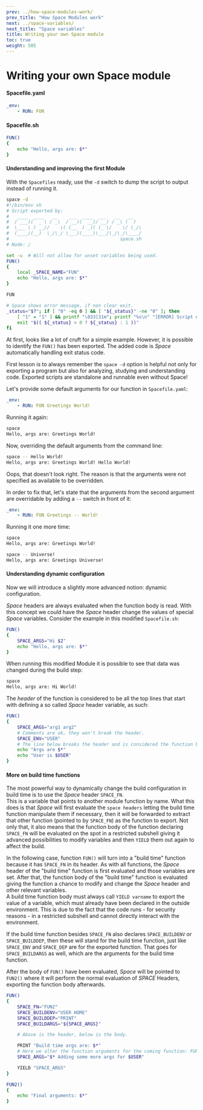 ```yaml
---
prev: ../how-space-modules-work/
prev_title: "How Space Modules work"
next: ../space-variables/
next_title: "Space variables"
title: Writing your own Space module
toc: true
weight: 505
---
```


# Writing your own Space module

#### Spacefile.yaml
```yaml
_env:
    - RUN: FUN
```

#### Spacefile.sh
```sh
FUN()
{
    echo "Hello, args are: $*"
}
```

#### Understanding and improving the first Module

With the `Spacefiles` ready, use the `-d` switch to dump the script to output instead of running it.
```sh
space -d
#!/bin/env sh
# Script exported by:
#   ____  ____   __    ___  ____  ___   __   __
#  / ___)(  _ \ / _\  / __)(  __)/ __) / _\ (  )
#  \___ \ ) __//    \( (__  ) _)( (_ \/    \/ (_/\
#  (____/(__)  \_/\_/ \___)(____)\___/\_/\_/\____/
#                                         space.sh
# Node: /

set -u  # Will not allow for unset variables being used.
FUN()
{
    local _SPACE_NAME="FUN"
    echo "Hello, args are: $*"
}

FUN

# Space shows error message, if non clear exit.
_status="$?"; if [ "0" -eq 0 ] && [ "${_status}" -ne "0" ]; then
    [ "1" = "1" ] && printf "\033[31m"; printf "%s\n" "[ERROR] Script exited with status: ${_status}." >&2; [ "1" = "1" ] && printf "\033[0m"
    exit "$(( ${_status} > 0 ? ${_status} : 1 ))"
fi
```

At first, looks like a lot of cruft for a simple example. However, it is possible to identify the `FUN()` has been exported.
The added code is _Space_ automatically handling exit status code.

First lesson is to always remember the `space -d` option is helpful not only for exporting a program but also for analyzing, studying and understanding code. Exported scripts are standalone and runnable even without Space!

Let's provide some default arguments for our function in `Spacefile.yaml`:
```yaml
_env:
    - RUN: FUN Greetings World!
```

Running it again:  
```sh
space
Hello, args are: Greetings World!
```

Now, overriding the default arguments from the command line:  
```sh
space -- Hello World!
Hello, args are: Greetings World! Hello World!
```

Oops, that doesn't look right. The reason is that the arguments were not specified as available to be overridden.

In order to fix that, let's state that the arguments from the second argument are overridable by adding a `--` switch in front of it:
```yaml
_env:
    - RUN: FUN Greetings -- World!
```

Running it one more time:
```sh
space
Hello, args are: Greetings World!

space -- Universe!
Hello, args are: Greetings Universe!
```

#### Understanding dynamic configuration
Now we will introduce a slightly more advanced notion: dynamic configuration.  

_Space_ headers are always evaluated when the function body is read. With this concept we could have the _Space_ header change the values of special _Space_ variables. Consider the example in this modified `Spacefile.sh`:  
```sh
FUN()
{
    SPACE_ARGS="Hi $2"
    echo "Hello, args are: $*"
}
```

When running this modified Module it is possible to see that data was changed during the build step:
```sh
space
Hello, args are: Hi World!
```

The *header* of the function is considered to be all the top lines that start with defining a so called
_Space_ header variable, as such:  
```sh
FUN()
{
    SPACE_ARGS="arg1 arg2"
    # Comments are ok, they won't break the header.
    SPACE_ENV="USER"
    # The line below breaks the header and is considered the function body.
    echo "Args are $*"
    echo "User is $USER"
}
```

#### More on build time functions
The most powerful way to dynamically change the build configuration in build time is to use the _Space_ header `SPACE_FN`.  
This is a variable that points to another module function by name. What this does is that _Space_ will first evaluate the `space headers` letting the build time function manipulate them if necessary, then it will be forwarded to extract that other function (pointed to by `SPACE_FN`) as the function to export. Not only that, it also means that the function body of the function declaring `SPACE_FN` will be evaluated on the spot in a restricted subshell giving it advanced possibilities to modify variables and then `YIELD` them out again to affect the build.  

In the following case, function `FUN()` will turn into a "build time" function because it has `SPACE_FN` in its header. As with all functions, the _Space_ header of the "build time" function is first evaluated and those variables are set. After that, the function body of the "build time" function is evaluated giving the function a chance to modify and change the _Space_ header and other relevant variables.  
A build time function body must always call `YIELD varname` to export the value of a variable, which must already have been declared in the outside environment. This is due to the fact that the code runs - for security reasons - in a restricted subshell and cannot directly interact with the environment.  

If the build time function besides `SPACE_FN` also declares `SPACE_BUILDENV` or `SPACE_BUILDDEP`, then these will stand for the build time function, just like `SPACE_ENV` and `SPACE_DEP` are for the exported function. That goes for `SPACE_BUILDARGS` as well, which are the arguments for the build time function.  

After the body of `FUN()` have been evaluated, _Space_ will be pointed to `FUN2()` where it will perform the normal evaluation of _SPACE_ Headers, exporting the function body afterwards.

```sh
FUN()
{
    SPACE_FN="FUN2"
    SPACE_BUILDENV="USER HOME"
    SPACE_BUILDDEP="PRINT"
    SPACE_BUILDARGS="${SPACE_ARGS}"

    # Above is the header, below is the body.

    PRINT "Build time args are: $*"
    # Here we alter the function arguments for the coming function: FUN2.
    SPACE_ARGS="$* Adding some more args for $USER"

    YIELD "SPACE_ARGS"
}

FUN2()
{
    echo "Final arguments: $*"
}
```

